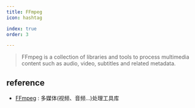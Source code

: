 ```yaml
---
title: FFmpeg
icon: hashtag

index: true
order: 3

---
```


> FFmpeg is a collection of libraries and tools to process multimedia content such as audio, video, subtitles and related metadata.

## reference

- [FFmpeg](https://github.com/FFmpeg/FFmpeg) : 多媒体(视频、音频...)处理工具库